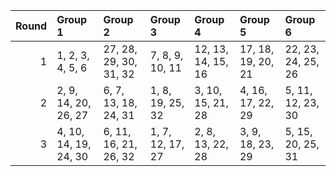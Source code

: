 |   Round | Group 1               | Group 2                | Group 3          | Group 4            | Group 5            | Group 6            |
|--------:|:----------------------|:-----------------------|:-----------------|:-------------------|:-------------------|:-------------------|
|       1 | 1, 2, 3, 4, 5, 6      | 27, 28, 29, 30, 31, 32 | 7, 8, 9, 10, 11  | 12, 13, 14, 15, 16 | 17, 18, 19, 20, 21 | 22, 23, 24, 25, 26 |
|       2 | 2, 9, 14, 20, 26, 27  | 6, 7, 13, 18, 24, 31   | 1, 8, 19, 25, 32 | 3, 10, 15, 21, 28  | 4, 16, 17, 22, 29  | 5, 11, 12, 23, 30  |
|       3 | 4, 10, 14, 19, 24, 30 | 6, 11, 16, 21, 26, 32  | 1, 7, 12, 17, 27 | 2, 8, 13, 22, 28   | 3, 9, 18, 23, 29   | 5, 15, 20, 25, 31  |